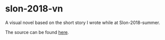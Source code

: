 # slon-2018-vn
A visual novel based on the short story I wrote while at Slon-2018-summer.

The source can be found [here](https://github.com/danya02/slon-2018-lit-club).
